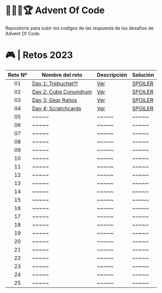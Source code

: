# 👨🏻‍💻🏆 Advent Of Code

Repositorio para subir los codigos de las respuesta de los desafios de Advent Of Code.

# 🎮 | Retos 2023

| Reto Nº | Nombre del reto                                              | Descripción                                                                                | Solución                                                                                         |
| :-----: | ------------------------------------------------------------ | ------------------------------------------------------------------------------------------ | ------------------------------------------------------------------------------------------------ |
|   01    | [Day 1: Trebuchet?!](https://adventofcode.com/2023/day/1)    | [Ver](https://github.com/FabianAlvaradoDonoso/adventofcode/blob/main/2023/day_1/readme.md) | [SPOILER](https://github.com/FabianAlvaradoDonoso/adventofcode/blob/main/2023/day_1/day_1.ipynb) |
|   02    | [Day 2: Cube Conundrum](https://adventofcode.com/2023/day/2) | [Ver](https://github.com/FabianAlvaradoDonoso/adventofcode/blob/main/2023/day_2/readme.md) | [SPOILER](https://github.com/FabianAlvaradoDonoso/adventofcode/blob/main/2023/day_2/day_1.ipynb) |
|   03    | [Day 3: Gear Ratios](https://adventofcode.com/2023/day/3)    | [Ver](https://github.com/FabianAlvaradoDonoso/adventofcode/blob/main/2023/day_3/readme.md) | [SPOILER](https://github.com/FabianAlvaradoDonoso/adventofcode/blob/main/2023/day_3/day_1.ipynb) |
|   04    | [Day 4: Scratchcards](https://adventofcode.com/2023/day/4)   | [Ver](https://github.com/FabianAlvaradoDonoso/adventofcode/blob/main/2023/day_4/readme.md) | [SPOILER](https://github.com/FabianAlvaradoDonoso/adventofcode/blob/main/2023/day_4/day_1.ipynb) |
|   05    | ~~~~~                                                        | ~~~~~                                                                                      | ~~~~~                                                                                            |
|   06    | ~~~~~                                                        | ~~~~~                                                                                      | ~~~~~                                                                                            |
|   07    | ~~~~~                                                        | ~~~~~                                                                                      | ~~~~~                                                                                            |
|   08    | ~~~~~                                                        | ~~~~~                                                                                      | ~~~~~                                                                                            |
|   09    | ~~~~~                                                        | ~~~~~                                                                                      | ~~~~~                                                                                            |
|   10    | ~~~~~                                                        | ~~~~~                                                                                      | ~~~~~                                                                                            |
|   11    | ~~~~~                                                        | ~~~~~                                                                                      | ~~~~~                                                                                            |
|   12    | ~~~~~                                                        | ~~~~~                                                                                      | ~~~~~                                                                                            |
|   13    | ~~~~~                                                        | ~~~~~                                                                                      | ~~~~~                                                                                            |
|   14    | ~~~~~                                                        | ~~~~~                                                                                      | ~~~~~                                                                                            |
|   15    | ~~~~~                                                        | ~~~~~                                                                                      | ~~~~~                                                                                            |
|   16    | ~~~~~                                                        | ~~~~~                                                                                      | ~~~~~                                                                                            |
|   17    | ~~~~~                                                        | ~~~~~                                                                                      | ~~~~~                                                                                            |
|   18    | ~~~~~                                                        | ~~~~~                                                                                      | ~~~~~                                                                                            |
|   19    | ~~~~~                                                        | ~~~~~                                                                                      | ~~~~~                                                                                            |
|   20    | ~~~~~                                                        | ~~~~~                                                                                      | ~~~~~                                                                                            |
|   21    | ~~~~~                                                        | ~~~~~                                                                                      | ~~~~~                                                                                            |
|   22    | ~~~~~                                                        | ~~~~~                                                                                      | ~~~~~                                                                                            |
|   23    | ~~~~~                                                        | ~~~~~                                                                                      | ~~~~~                                                                                            |
|   24    | ~~~~~                                                        | ~~~~~                                                                                      | ~~~~~                                                                                            |
|   25    | ~~~~~                                                        | ~~~~~                                                                                      | ~~~~~                                                                                            |
